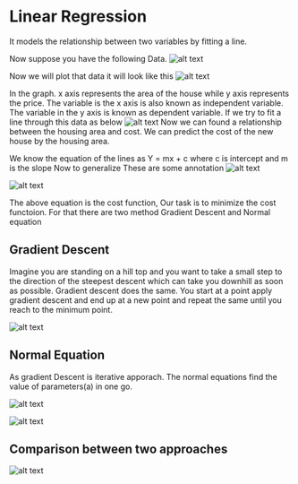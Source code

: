 # Linear Regression

It models the relationship between two variables by fitting a line.

Now suppose you have the following Data.
![alt text](./pic_11.jpg)

Now we will plot that data it will look like this
![alt text](./chart_1.png)

In the graph. x axis represents the area of the house while y axis represents the price. The variable is the x axis is also known as independent variable. The variable in the y axis is known as dependent variable. 
If we try to fit a line through this data as below
![alt text](./Linear_line.png)
Now we can found a relationship between the housing area and cost. We can predict the cost of the new house by the housing area.

We know the equation of the lines as 
Y = mx + c where c is intercept and m is the slope
Now to generalize These are some annotation
![alt text](./pic_12.jpg)

![alt text](./pic_5.jpg)

The above equation is the cost function, Our task is to minimize the cost functoion. For that there are two method Gradient Descent and Normal equation

## Gradient Descent
Imagine you are standing on a hill top and you want to take a small step to the direction of the steepest descent which can take you downhill as soon as possible. Gradient descent does the same. You start at a point apply gradient descent and end up at a new point and repeat the same until you reach to the minimum point.

![alt text](./pic_4.jpg)

## Normal Equation
As gradient Descent is iterative apporach. The normal equations find the value of parameters(a) in one go.

![alt text](./pic_6.jpg)

![alt text](./pic_7.jpg)

## Comparison between two approaches

![alt text](./pic_8.jpg)

